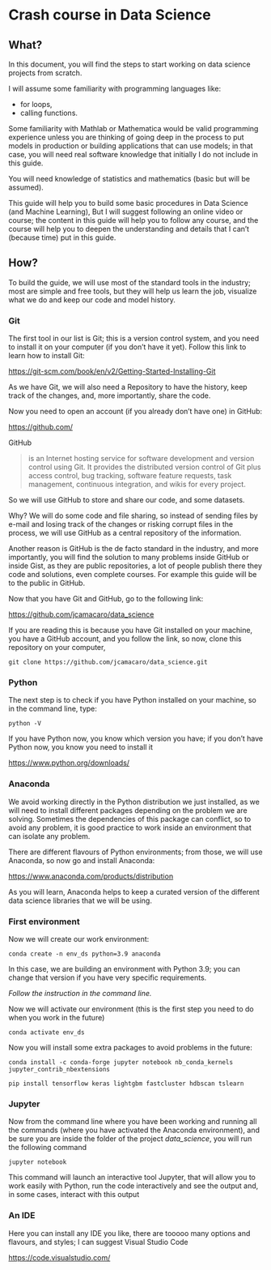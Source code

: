 # Crash course in Data Science

## What?
In this document, you will find the steps to start working on 
data science projects from scratch.

I will assume some familiarity with programming languages like:
* for loops, 
* calling functions.

Some familiarity with Mathlab or Mathematica would be valid programming 
experience unless you are thinking of going deep in the process to put models 
in production or building applications that can use models; in that case, you 
will need real software knowledge that initially I do not include in this guide.

You will need knowledge of statistics and mathematics (basic but will be assumed).

This guide will help you to build some basic procedures in Data Science 
(and Machine Learning), But I will suggest following an online video or course; 
the content in this guide will help you to follow any course, and the course will 
help you to deepen the understanding and details that I can’t (because time) put 
in this guide.

## How?

To build the guide, we will use most of the standard tools in the industry; most 
are simple and free tools, but they will help us learn the job, visualize what we 
do and keep our code and model history.

### Git
The first tool in our list is Git; this is a version control system, and you 
need to install it on your computer (if you don’t have it yet). Follow this link 
to learn how to install Git:

https://git-scm.com/book/en/v2/Getting-Started-Installing-Git

As we have Git, we will also need a Repository to have the history, keep track of 
the changes, and, more importantly, share the code.

Now you need to open an account (if you already don’t have one) in GitHub:

https://github.com/

GitHub  
>  is an Internet hosting service for software development and version 
control using Git. It provides the distributed version control of Git plus 
access control, bug tracking, software feature requests, task management, 
continuous integration, and wikis for every project.

So we will use GitHub to store and share our code, and some datasets. 

Why? We will do some code and file sharing, so instead of sending files by e-mail 
and losing track of the changes or risking corrupt files in the process, we will 
use GitHub as a central repository of the information.

Another reason is GitHub is the de facto standard in the industry, and more 
importantly, you will find the solution to many problems inside GitHub or 
inside Gist, as they are public repositories, a lot of people publish there 
they code and solutions, even complete courses. For example this guide will be 
to the public in GitHub.

Now that you have Git and GitHub, go to the following link:

https://github.com/jcamacaro/data_science

If you are reading this is because you have Git installed on your machine, you 
have a GitHub account, and you follow the link, so now, clone this repository 
on your computer, 

`git clone https://github.com/jcamacaro/data_science.git`

### Python

The next step is to check if you have Python installed on your machine, so in the command line, type:

`python -V`

If you have Python now, you know which version you have; if you don’t have Python now, you know you need to install it

https://www.python.org/downloads/

### Anaconda 

We avoid working directly in the Python distribution we just installed, as we will
need to install different packages depending on the problem we are solving. 
Sometimes the dependencies of this package can conflict, so to avoid any problem, 
it is good practice to work inside an environment that can isolate any problem.

There are different flavours of Python environments; from those, we will use 
Anaconda, so now go and install Anaconda:

https://www.anaconda.com/products/distribution

As you will learn, Anaconda helps to keep a curated version of the different data science libraries that we will be using.


### First environment
Now we will create our work environment:

`conda create -n env_ds python=3.9 anaconda`

In this case, we are building an environment with Python 3.9; you can change that version if you have very specific requirements.

*Follow the instruction in the command line.*

Now we will activate our environment (this is the first step you need to do when you work in the future)

`conda activate env_ds`

Now you will install some extra packages to avoid problems in the future:

`conda install -c conda-forge jupyter notebook nb_conda_kernels jupyter_contrib_nbextensions`

`pip install tensorflow keras lightgbm fastcluster hdbscan tslearn`

### Jupyter

Now from the command line where you have been working and running all 
the commands (where you have activated the Anaconda environment), and be sure 
you are inside the folder of the project *data_science*, you will run the 
following command

`jupyter notebook`

This command will launch an interactive tool Jupyter, that will allow you to 
work easily with Python, run the code interactively and see the output and, in 
some cases, interact with this output 


### An IDE

Here you can install any IDE you like, there are tooooo many options and 
flavours, and styles; I can suggest Visual Studio Code

https://code.visualstudio.com/















